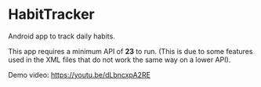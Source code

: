 # HabitTracker
Android app to track daily habits.

This app requires a minimum API of <b>23</b> to run. (This is due to some features used in the XML files that do not work the same way on a lower API).

Demo video: https://youtu.be/dLbncxpA2RE
